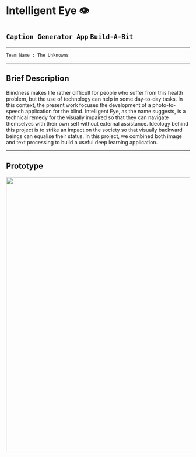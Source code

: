 # Intelligent Eye 👁
## `Caption Generator App`  `Build-A-Bit`

---

`Team Name : The Unknowns`

---

## Brief Description

Blindness makes life rather difficult for people who suffer from this health problem, but the use of technology can help in some day-to-day tasks. In this context, the present work focuses the development of a photo-to-speech application for the blind. Intelligent Eye, as the name suggests, is a technical remedy for the visually impaired so that they can navigate themselves with their own self without external assistance. Ideology behind this project is to strike an impact on the society so that visually backward beings can equalise their status. In this project, we combined both image and text processing to build a useful deep learning application.

---

## Prototype

<img src="https://github.com/HeliosX7/caption-generator-app/tree/master/images/prototype.jpg" width="750">

